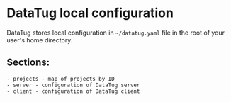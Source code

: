# DataTug local configuration

DataTug stores local configuration in `~/datatug.yaml` file in the root of your user's home directory.

## Sections:

    - projects - map of projects by ID
    - server - configuration of DataTug server
    - client - configuration of DataTug client
